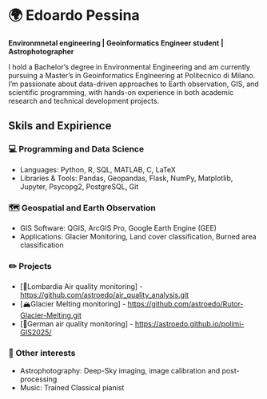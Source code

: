 # 🌍 Edoardo Pessina

**Environmnetal engineering | Geoinformatics Engineer student | Astrophotographer**

I hold a Bachelor’s degree in Environmental Engineering and am currently pursuing a Master’s in Geoinformatics Engineering at Politecnico di Milano. I’m passionate about data-driven approaches to Earth observation, GIS, and scientific programming, with hands-on experience in both academic research and technical development projects.

## Skils and Expirience 

### 💻 Programming and Data Science 
* Languages: Python, R, SQL, MATLAB, C, LaTeX
* Libraries & Tools: Pandas, Geopandas, Flask, NumPy, Matplotlib, Jupyter, Psycopg2, PostgreSQL, Git 

### 🗺️ Geospatial and Earth Observation
* GIS Software: QGIS, ArcGIS Pro, Google Earth Engine (GEE)
* Applications: Glacier Monitoring, Land cover classification, Burned area classification

### ✏️ Projects
* [🍃Lombardia Air quality monitoring] - https://github.com/astroedo/air_quality_analysis.git
* [🏔️Glacier Melting monitoring] - https://github.com/astroedo/Rutor-Glacier-Melting.git
* [🍃German air quality monitoring] - https://astroedo.github.io/polimi-GIS2025/

### 🔭 Other interests
* Astrophotography: Deep-Sky imaging, image calibration and post-processing
* Music: Trained Classical pianist 
  
<!--
**astroedo/astroedo** is a ✨ _special_ ✨ repository because its `README.md` (this file) appears on your GitHub profile.
